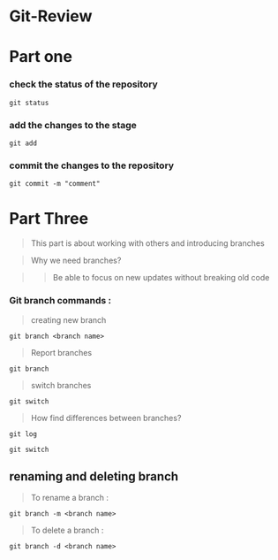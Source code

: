 # Git-Review

# Part one

### check the status of the repository

```
git status
```

### add the changes to the stage

```
git add
```

### commit the changes to the repository

```
git commit -m "comment"
```

# Part Three

> This part is about working with others and introducing branches

> Why we need branches?

> > Be able to focus on new updates without breaking old code

### Git branch commands :

> creating new branch

```
git branch <branch name>
```

> Report branches

```
git branch
```

> switch branches

```
git switch
```

> How find differences between branches?

```
git log

git switch
```

## renaming and deleting branch

> To rename a branch :

```
git branch -m <branch name>
```

> To delete a branch :

```
git branch -d <branch name>
```
